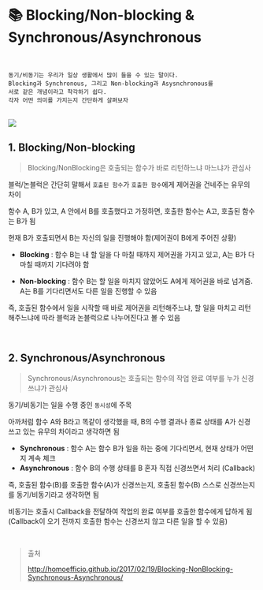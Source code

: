 # 📚 Blocking/Non-blocking & Synchronous/Asynchronous

<br>

```
동기/비동기는 우리가 일상 생활에서 많이 들을 수 있는 말이다.
Blocking과 Synchronous, 그리고 Non-blocking과 Asysnchronous를
서로 같은 개념이라고 착각하기 쉽다.
각자 어떤 의미를 가지는지 간단하게 살펴보자
```

<br>

<img src="https://img1.daumcdn.net/thumb/R1280x0/?scode=mtistory2&fname=https%3A%2F%2Fblog.kakaocdn.net%2Fdn%2Fda50Yz%2Fbtq0Dsje4ZV%2FlGe8H8nZgdBdgFvo7IczS0%2Fimg.png">

<br>

## 1. Blocking/Non-blocking

> Blocking/NonBlocking은 호출되는 함수가 바로 리턴하느냐 마느냐가 관심사

블럭/논블럭은 간단히 말해서 `호출된 함수`가 `호출한 함수`에게 제어권을 건네주는 유무의 차이

함수 A, B가 있고, A 안에서 B를 호출했다고 가정하면, 호출한 함수는 A고, 호출된 함수는 B가 됨

현재 B가 호출되면서 B는 자신의 일을 진행해야 함(제어권이 B에게 주어진 상황)

- **Blocking** : 함수 B는 내 할 일을 다 마칠 때까지 제어권을 가지고 있고, A는 B가 다 마칠 때까지 기다려야 함

- **Non-blocking** : 함수 B는 할 일을 마치지 않았어도 A에게 제어권을 바로 넘겨줌. A는 B를 기다리면서도 다른 일을 진행할 수 있음

즉, 호출된 함수에서 일을 시작할 때 바로 제어권을 리턴해주느냐, 할 일을 마치고 리턴해주느냐에 따라 블럭과 논블럭으로 나누어진다고 볼 수 있음

<br>

## 2. Synchronous/Asynchronous

> Synchronous/Asynchronous는 호출되는 함수의 작업 완료 여부를 누가 신경쓰냐가 관심사

동기/비동기는 일을 수행 중인 `동시성`에 주목

아까처럼 함수 A와 B라고 똑같이 생각했을 때, B의 수행 결과나 종료 상태를 A가 신경쓰고 있는 유무의 차이라고 생각하면 됨

- **Synchronous** : 함수 A는 함수 B가 일을 하는 중에 기다리면서, 현재 상태가 어떤지 계속 체크
- **Asynchronous** : 함수 B의 수행 상태를 B 혼자 직접 신경쓰면서 처리 (Callback)

즉, 호출된 함수(B)를 호출한 함수(A)가 신경쓰는지, 호출된 함수(B) 스스로 신경쓰는지를 동기/비동기라고 생각하면 됨

비동기는 호출시 Callback을 전달하여 작업의 완료 여부를 호출한 함수에게 답하게 됨 (Callback이 오기 전까지 호출한 함수는 신경쓰지 않고 다른 일을 할 수 있음)

<br>

> 출처
>
> http://homoefficio.github.io/2017/02/19/Blocking-NonBlocking-Synchronous-Asynchronous/
